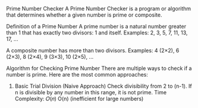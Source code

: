 Prime Number Checker
A Prime Number Checker is a program or algorithm that determines whether a given number is prime or composite.

Definition of a Prime Number
A prime number is a natural number greater than 1 that has exactly two divisors: 1 and itself.
Examples: 2, 3, 5, 7, 11, 13, 17, ...

A composite number has more than two divisors.
Examples: 4 (2×2), 6 (2×3), 8 (2×4), 9 (3×3), 10 (2×5), ...

Algorithm for Checking Prime Number
There are multiple ways to check if a number is prime. Here are the most common approaches:

1. Basic Trial Division (Naive Approach)
Check divisibility from 2 to (n-1).
If n is divisible by any number in this range, it is not prime.
Time Complexity: 
𝑂(𝑛)
O(n) (inefficient for large numbers)
